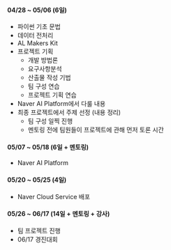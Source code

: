 #### 04/28 ~ 05/06 (6일)

- 파이썬 기초 문법
- 데이터 전처리
- AL Makers Kit
- 프로젝트 기획
  - 개발 방법론
  - 요구사항분석
  - 산출물 작성 기법
  - 팀 구성 연습
  - 프로젝트 기획 연습
- Naver AI Platform에서 다룰 내용
- 최종 프로젝트에서 주제 선정 (내용 정리)
  - 팀 구성 일찍 진행
  - 멘토링 전에 팀원들이 프로젝트에 관해 먼저 토론 시간



#### 05/07 ~ 05/18 (6일 + 멘토링)

- Naver AI Platform



#### 05/20 ~ 05/25 (4일)

- Naver Cloud Service 배포



#### 05/26 ~ 06/17 (14일 + 멘토링 + 강사)

- 팀 프로젝트 진행
- 06/17 경진대회
